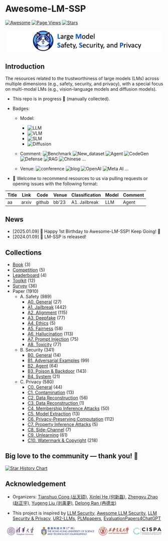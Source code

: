 # Awesome-LM-SSP

[![Awesome](https://awesome.re/badge.svg)](https://awesome.re)
[![Page Views](https://badges.toozhao.com/badges/01HMRJE3211AJ2QD2X9AKTQG67/blue.svg)](.)
[![Stars](https://img.shields.io/github/stars/ThuCCSLab/Awesome-LM-SSP)](.)

[<img src="figure/title_new.png" alt="Awesome-LM-SSP" width="1000" height="auto" class="center">](.)

## Introduction 
The resources related to the trustworthiness of large models (LMs) across multiple dimensions (e.g., safety, security, and privacy),                  with a special focus on multi-modal LMs (e.g., vision-language models and diffusion models). 

- This repo is in progress :seedling: (manually collected).
- Badges: 

    - Model:
        - ![LLM](https://img.shields.io/badge/LLM_(Large_Language_Model)-589cf4)
        - ![VLM](https://img.shields.io/badge/VLM_(Vision_Language_Model)-c7688b) 
        - ![SLM](https://img.shields.io/badge/SLM_(Speech_Language_Model)-39c5bb) 
        - ![Diffusion](https://img.shields.io/badge/Diffusion-a99cf4)

    - Comment: ![Benchmark](https://img.shields.io/badge/Benchmark-87b800) ![New_dataset](https://img.shields.io/badge/New_dataset-87b800) ![Agent](https://img.shields.io/badge/Agent-87b800)                 ![CodeGen](https://img.shields.io/badge/CodeGen-87b800) ![Defense](https://img.shields.io/badge/Defense-87b800) ![RAG](https://img.shields.io/badge/RAG-87b800) ![Chinese](https://img.shields.io/badge/Chinese-87b800) ...

   - Venue: ![conference](https://img.shields.io/badge/conference-f1b800) ![blog](https://img.shields.io/badge/blog-f1b800) ![OpenAI](https://img.shields.io/badge/OpenAI-f1b800)  ![Meta AI](https://img.shields.io/badge/Meta_AI-f1b800) ...

- :sunflower: Welcome to recommend resources to us via pulling requests or opening issues with the following format: 

| Title | Link  | Code |   Venue |  Classification |  Model | Comment | 
| ---- |---- |---- |---- |---- |----|----| 
| aa |  arxiv | github  | bb'23    |  A1. Jailbreak | LLM  | Agent | 

## News
- [2025.01.09] 🎂 Happy 1st Birthday to Awesome-LM-SSP! Keep Going! 💪
- [2024.01.09] 🚀 LM-SSP is released!

## Collections
- [Book](collection/book.md) (3)
- [Competition](collection/competition.md) (5)
- [Leaderboard](collection/leaderboard.md) (4)
- [Toolkit](collection/toolkit.md) (12)
- [Survey](collection/survey.md) (36)
- Paper (1910)
    - A. Safety (989)
        - [A0. General](collection/paper/safety/general.md) (27)
        - [A1. Jailbreak](collection/paper/safety/jailbreak.md) (442)
        - [A2. Alignment](collection/paper/safety/alignment.md) (115)
        - [A3. Deepfake](collection/paper/safety/deepfake.md) (77)
        - [A4. Ethics](collection/paper/safety/ethics.md) (5)
        - [A5. Fairness](collection/paper/safety/fairness.md) (58)
        - [A6. Hallucination](collection/paper/safety/hallucination.md) (113)
        - [A7. Prompt Injection](collection/paper/safety/prompt_injection.md) (75)
        - [A8. Toxicity](collection/paper/safety/toxicity.md) (77)
    - B. Security (341)
        - [B0. General](collection/paper/security/general.md) (14)
        - [B1. Adversarial Examples](collection/paper/security/adversarial_examples.md) (99)
        - [B2. Agent](collection/paper/security/agent.md) (64)
        - [B3. Poison & Backdoor](collection/paper/security/poison_&_backdoor.md) (143)
        - [B4. System](collection/paper/security/system.md) (21)
    - C. Privacy (580)
        - [C0. General](collection/paper/privacy/general.md) (44)
        - [C1. Contamination](collection/paper/privacy/contamination.md) (13)
        - [C2. Data Reconstruction](collection/paper/privacy/data_reconstruction.md) (56)
        - [C3. Data Reconstruction ](collection/paper/privacy/data_reconstruction_.md) (1)
        - [C4. Membership Inference Attacks](collection/paper/privacy/membership_inference_attacks.md) (50)
        - [C5. Model Extraction](collection/paper/privacy/model_extraction.md) (13)
        - [C6. Privacy-Preserving Computation](collection/paper/privacy/privacy-preserving_computation.md) (112)
        - [C7. Property Inference Attacks](collection/paper/privacy/property_inference_attacks.md) (5)
        - [C8. Side-Channel](collection/paper/privacy/side-channel.md) (7)
        - [C9. Unlearning](collection/paper/privacy/unlearning.md) (61)
        - [C10. Watermark & Copyright](collection/paper/privacy/watermark_&_copyright.md) (218)

## Big love to the community — thank you! 🙏

[![Star History Chart](https://api.star-history.com/svg?repos=ThuCCSLab/Awesome-LM-SSP&type=Date)](https://star-history.com/#ThuCCSLab/Awesome-LM-SSP&Date)

## Acknowledgement

- Organizers: [Tianshuo Cong (丛天硕)](https://tianshuocong.github.io/), [Xinlei He (何新磊)](https://xinleihe.github.io/), [Zhengyu Zhao (赵正宇)](https://zhengyuzhao.github.io/), [Yugeng Liu (刘禹更)](https://liu.ai/), [Delong Ran (冉德龙)](https://github.com/eggry)

- This project is inspired by [LLM Security](https://llmsecurity.net/), [Awesome LLM Security](https://github.com/corca-ai/awesome-llm-security), [LLM Security & Privacy](https://github.com/chawins/llm-sp),             [UR2-LLMs](https://github.com/jxzhangjhu/Awesome-LLM-Uncertainty-Reliability-Robustness), [PLMpapers](https://github.com/thunlp/PLMpapers), [EvaluationPapers4ChatGPT](https://github.com/THU-KEG/EvaluationPapers4ChatGPT)

<p align="center"><img src="figure/logo.png" width="900" /></p>